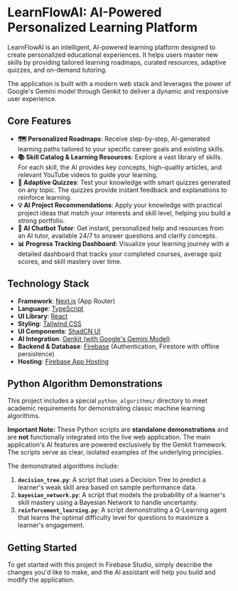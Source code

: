 
# LearnFlowAI: AI-Powered Personalized Learning Platform

LearnFlowAI is an intelligent, AI-powered learning platform designed to create personalized educational experiences. It helps users master new skills by providing tailored learning roadmaps, curated resources, adaptive quizzes, and on-demand tutoring.

The application is built with a modern web stack and leverages the power of Google's Gemini model through Genkit to deliver a dynamic and responsive user experience.

## Core Features

-   **🗺️ Personalized Roadmaps**: Receive step-by-step, AI-generated learning paths tailored to your specific career goals and existing skills.
-   **📚 Skill Catalog & Learning Resources**: Explore a vast library of skills. For each skill, the AI provides key concepts, high-quality articles, and relevant YouTube videos to guide your learning.
-   **🧠 Adaptive Quizzes**: Test your knowledge with smart quizzes generated on any topic. The quizzes provide instant feedback and explanations to reinforce learning.
-   **💡 AI Project Recommendations**: Apply your knowledge with practical project ideas that match your interests and skill level, helping you build a strong portfolio.
-   **🤖 AI Chatbot Tutor**: Get instant, personalized help and resources from an AI tutor, available 24/7 to answer questions and clarify concepts.
-   **📊 Progress Tracking Dashboard**: Visualize your learning journey with a detailed dashboard that tracks your completed courses, average quiz scores, and skill mastery over time.

## Technology Stack

-   **Framework**: [Next.js](https://nextjs.org/) (App Router)
-   **Language**: [TypeScript](https://www.typescriptlang.org/)
-   **UI Library**: [React](https://reactjs.org/)
-   **Styling**: [Tailwind CSS](https://tailwindcss.com/)
-   **UI Components**: [ShadCN UI](https://ui.shadcn.com/)
-   **AI Integration**: [Genkit (with Google's Gemini Model)](https://firebase.google.com/docs/genkit)
-   **Backend & Database**: [Firebase](https://firebase.google.com/) (Authentication, Firestore with offline persistence)
-   **Hosting**: [Firebase App Hosting](https://firebase.google.com/docs/app-hosting)

## Python Algorithm Demonstrations

This project includes a special `python_algorithms/` directory to meet academic requirements for demonstrating classic machine learning algorithms.

**Important Note:** These Python scripts are **standalone demonstrations** and are **not** functionally integrated into the live web application. The main application's AI features are powered exclusively by the Genkit framework. The scripts serve as clear, isolated examples of the underlying principles.

The demonstrated algorithms include:

1.  **`decision_tree.py`**: A script that uses a Decision Tree to predict a learner's weak skill area based on sample performance data.
2.  **`bayesian_network.py`**: A script that models the probability of a learner's skill mastery using a Bayesian Network to handle uncertainty.
3.  **`reinforcement_learning.py`**: A script demonstrating a Q-Learning agent that learns the optimal difficulty level for questions to maximize a learner's engagement.

## Getting Started

To get started with this project in Firebase Studio, simply describe the changes you'd like to make, and the AI assistant will help you build and modify the application.

